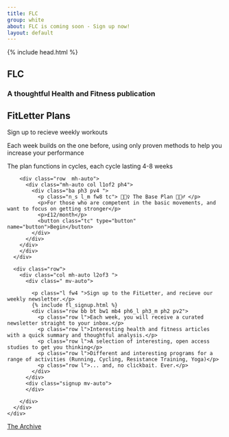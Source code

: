 ```yaml
---
title: FLC
group: white
about: FLC is coming soon - Sign up now!
layout: default
---
```


{% include head.html %}

<body>


<main class="">
  <section class="pb4 bg_brand-green row">
    <div class="row ph3 container mh-auto">
      <div class="row dfc mb2 brdr_light_muted bb-m bw3-m">
        <h2 class=" xxxl ttu tc light pb2">FLC</h2>
        <h3 class=" xl_m pb2 bb-s bw3-s tc brdr_light light">A thoughtful Health and Fitness publication</h3>
      </div>
    </div>
  </section>
  
  <section class="pv2 pv4_m row dark">
    <div class=" ph3 container mh-auto">
      <div class="row">
        <div class="ph4 pb3">
          <h2>FitLetter Plans</h2>
          <p>Sign up to recieve weekly workouts</p> 
          <p>Each week builds on the one before, using only proven methods to help you increase your performance</p>
          <p>The plan functions in cycles, each cycle lasting 4-8 weeks</p>
        </div>
        
        <div class="row  mh-auto">
          <div class="mh-auto col l1of2 ph4">
            <div class="ba ph3 pv4 ">
              <p class="n_s l_m fw8 tc"> 🏋🏽‍♀️ The Base Plan 🏋🏼‍♂️ </p>
              <p>For those who are competent in the basic movements, and want to focus on getting stronger</p>
              <p>£12/month</p>
              <button class="tc" type="button" name="button">Begin</button>
            </div>
          </div>
        </div>
        </div>
      </div>


  
  </section>

  <section class="pv2 pv4_m bg_brand-blue row light">
    <div class=" ph3  container mh-auto">

      <div class="row">
        <div class="col mh-auto l2of3 ">
          <div class=" mv-auto">

            <p class="l fw4 ">Sign up to the FitLetter, and recieve our weekly newsletter.</p>
            {% include fl_signup.html %}
            <div class="row bb bt bw1 mb4 ph6_l ph3_m ph2 pv2">
              <p class="row l">Each week, you will receive a curated newsletter straight to your inbox.</p>
              <p class="row l">Interesting health and fitness articles with a quick summary and thoughtful analysis.</p>
              <p class="row l">A selection of interesting, open access studies to get you thinking</p>
              <p class="row l">Different and interesting programs for a range of activities (Running, Cycling, Resistance Training, Yoga)</p>
              <p class="row l">... and, no clickbait. Ever.</p>
            </div>
          </div>
          <div class="signup mv-auto">
          </div>

        </div>
      </div>
    </div>
  </section>

  <section class="pv2 bg_brand-red row">
    <div class=" ph3 pv5 container mh-auto">
      <div class="xxxl_m xxl light fw8 tc"> <a class="dimnd" href="{{ site.github.url }}/archive.html">The Archive</a></div>
    </div>
  </section>

</main>




</body>
</html>
